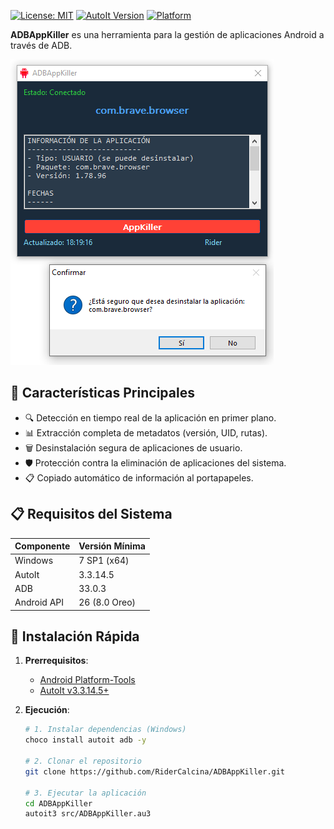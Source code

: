 [![License: MIT](https://opensource.org/licenses/MIT)](https://opensource.org/licenses/MIT)
[![AutoIt Version](https://img.shields.io/badge/AutoIt-v3.3.14.5+-green.svg)](https://www.autoitscript.com)
[![Platform](https://img.shields.io/badge/Platform-Windows%20|%20ADB%20Device-lightgrey.svg)]()

**ADBAppKiller** es una herramienta para la gestión de aplicaciones Android a través de ADB.

![Interfaz](src/assets/screenshot.png)

## 🌟 Características Principales
- 🔍 Detección en tiempo real de la aplicación en primer plano.
- 📊 Extracción completa de metadatos (versión, UID, rutas).
- 🗑️ Desinstalación segura de aplicaciones de usuario.
- 🛡️ Protección contra la eliminación de aplicaciones del sistema.
- 📋 Copiado automático de información al portapapeles.

## 📋 Requisitos del Sistema

| Componente       | Versión Mínima       |
|------------------|----------------------|
| Windows          | 7 SP1 (x64)          |
| AutoIt           | 3.3.14.5             |
| ADB              | 33.0.3               |
| Android API      | 26 (8.0 Oreo)        |

## 🚀 Instalación Rápida

1. **Prerrequisitos**:
   - [Android Platform-Tools](https://developer.android.com/studio/releases/platform-tools)
   - [AutoIt v3.3.14.5+](https://www.autoitscript.com/site/autoit/downloads)

2. **Ejecución**:
   ```bash
   # 1. Instalar dependencias (Windows)
   choco install autoit adb -y

   # 2. Clonar el repositorio
   git clone https://github.com/RiderCalcina/ADBAppKiller.git

   # 3. Ejecutar la aplicación
   cd ADBAppKiller
   autoit3 src/ADBAppKiller.au3
